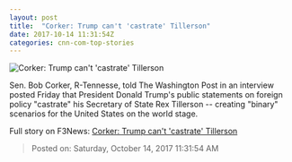 ```yaml
---
layout: post
title:  "Corker: Trump can't 'castrate' Tillerson"
date: 2017-10-14 11:31:54Z
categories: cnn-com-top-stories
---
```


![Corker: Trump can't 'castrate' Tillerson](http://cdn.cnn.com/cnnnext/dam/assets/170629142805-sen-bob-corker-may-10-2017-super-tease.jpg)

Sen. Bob Corker, R-Tennesse, told The Washington Post in an interview posted Friday that President Donald Trump's public statements on foreign policy "castrate" his Secretary of State Rex Tillerson -- creating "binary" scenarios for the United States on the world stage.


Full story on F3News: [Corker: Trump can't 'castrate' Tillerson](http://www.f3nws.com/n/gdQXRH)

> Posted on: Saturday, October 14, 2017 11:31:54 AM

